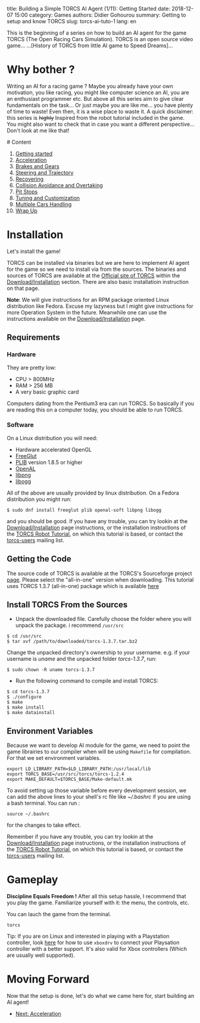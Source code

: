 title: Building a Simple TORCS AI Agent (1/11): Getting Started
date: 2018-12-07 15:00
category: Games
authors: Didier Gohourou
summary: Getting to setup and know TORCS
slug: torcs-ai-tuto-1
lang: en


This is the beginning of a series on how to build an AI agent for the game TORCS (The Open Racing Cars Simulation). TORCS is an open source video game...
...[History of TORCS from little AI game to Speed Dreams]...

# Why bother ? 

Writing an AI for a racing game ? Maybe you already have your own motivation, you like racing, you might like computer science an AI, you are an enthusiast programmer etc. But above all this series aim to give clear fundamentals on the task...
Or just maybe you are like me... you have plenty of time to waste! Even then, it is a wise place to waste it.
A quick disclaimer: this series is <del>highly</del> Inspired from the robot tutorial included in the game. You might also want to check that in case you want a different perspective... Don't look at me like that!

<p id="table_of_contents"></p>
# Content

1.  [Getting started]({filename}torcs-ai-tuto-1.md)
2.  [Acceleration]({filename}torcs-ai-tuto-2.md)
3.  [Brakes and Gears]({filename}torcs-ai-tuto-3.md)
4.  [Steering and Trajectory]({filename}torcs-ai-tuto-4.md)
5.  [Recovering]({filename}torcs-ai-tuto-5.md)
6.  [Collision Avoidance and Overtaking]({filename}torcs-ai-tuto-6.md)
7.  [Pit Stops]({filename}torcs-ai-tuto-7.md)
8.  [Tuning and Customization]({filename}torcs-ai-tuto-8.md)
9.  [Multiple Cars Handling]({filename}torcs-ai-tuto-9.md)
10. [Wrap Up]({filename}torcs-ai-tuto-10.md)

# Installation 

Let's install the game!

TORCS can be installed via binaries but we are here to implement AI agent for the 
game so we need to install via from the sources. The binaries and sources of 
TORCS are available at the 
[Official site of TORCS](http://torcs.sourceforge.net/index.php) within the 
[Download/Installation](http://torcs.sourceforge.net/index.php?name=Sections&op=viewarticle&artid=3) section. There are also basic installatioin instruction on that 
page.

**Note**: We will give instructions for an RPM package oriented Linux 
distribution like Fedora. Excuse my lazyness but I might give instructions for 
more Operation System in the future. Meanwhile one can use the instructions 
available on the [Download/Installation](http://torcs.sourceforge.net/index.php?name=Sections&op=viewarticle&artid=3) page. 

## Requirements

### Hardware

They are pretty low: 

* CPU > 800MHz 
* RAM > 256 MB
* A very basic graphic card

Computers dating from the Pentium3 era can run TORCS. So basically if you are 
reading this on a computer today, you should be able to run TORCS.

### Software

On a Linux distribution you will need: 

* Hardware accelerated OpenGL
* [FreeGlut](http://freeglut.sourceforge.net/)
* [PLIB](http://plib.sourceforge.net/) version 1.8.5 or higher
* [OpenAL](http://kcat.strangesoft.net/openal.html)
* [libpng](http://libpng.sourceforge.net/)
* [libogg](http://www.vorbis.com/)

All of the above are usually provided by linux distribution. On a Fedora 
distribution you might run: 

```shell
$ sudo dnf install freeglut plib openal-soft libpng libogg
```

and you should be good. If you have any trouble, you can try lookin at the 
[Download/Installation](http://torcs.sourceforge.net/index.php?name=Sections&op=viewarticle&artid=3) page instructions, or the installation instructions of the 
[TORCS Robot Tutorial](http://www.berniw.org/tutorials/robot/tutorial.html), on 
which this tutorial is based, or contact the [torcs-users](torcs-users@lists.sourceforge.net) mailing list.

## Getting the Code

The source code of TORCS is available at the TORCS's Sourceforge project 
[page](https://sourceforge.net/projects/torcs/).
Please select the "all-in-one" version when downloading. This tutorial uses 
TORCS 1.3.7 (all-in-one) package which is available [here](http://sourceforge.net/projects/torcs/files/all-in-one/1.3.7/torcs-1.3.7.tar.bz2/download)

## Install TORCS From the Sources

* Unpack the downloaded file. Carefully choose the folder where you will unpack 
the package. i recommend `/usr/src`
```shell
$ cd /usr/src
$ tar xvf /path/to/downloaded/torcs-1.3.7.tar.bz2
```
Change the unpacked directory's ownership to your username. e.g. if your username
is _uname_ and the unpacked folder _torcs-1.3.7_, run:
```shell
$ sudo chown -R uname torcs-1.3.7
``` 

* Run the following command to compile and install TORCS:
```shell
$ cd torcs-1.3.7
$ ./configure 
$ make 
$ make install
$ make datainstall
```

## Environment Variables

Because we want to develop AI module for the game, we need to point the game 
librairies to our compiler when will be using `Makefile` for compilation. 
For that we set environment variables. 

```shell
export LD_LIBRARY_PATH=$LD_LIBRARY_PATH:/usr/local/lib
export TORCS_BASE=/usr/src/torcs/torcs-1.2.4
export MAKE_DEFAULT=$TORCS_BASE/Make-default.mk
```

To avoid setting up those variable before every development session, we can add 
the above lines to your shell's rc file like _~/.bashrc_ if you are using a bash 
terminal. You can run :

```shell
source ~/.bashrc
```

for the changes to take effect.


Remember if you have any trouble, you can try lookin at the 
[Download/Installation](http://torcs.sourceforge.net/index.php?name=Sections&op=viewarticle&artid=3) page instructions, or the installation instructions of the 
[TORCS Robot Tutorial](http://www.berniw.org/tutorials/robot/tutorial.html), on 
which this tutorial is based, or contact the [torcs-users](torcs-users@lists.sourceforge.net) mailing list.

# Gameplay 

**Discipline Equals Freedom !** After all this setup hassle, I recommend that you 
play the game. Familiarize yourself with it: the menu, the controls, etc.

You can lauch the game from the terminal. 

```shell
torcs
```

Tip: If you are on Linux and interested in playing with a Playstation controller,
look [here](https://gameimps.com/ps3-controller-linux-usb-290) for how to use 
`xboxdrv` to connect your Playsation controller with a better support. 
It's also valid for Xbox controllers (Which are usually well supported).


# Moving Forward

Now that the setup is done, let's do what we came here for, start building an 
AI agent!

* [Next: Acceleration]({filename}torcs-ai-tuto-2.md)

